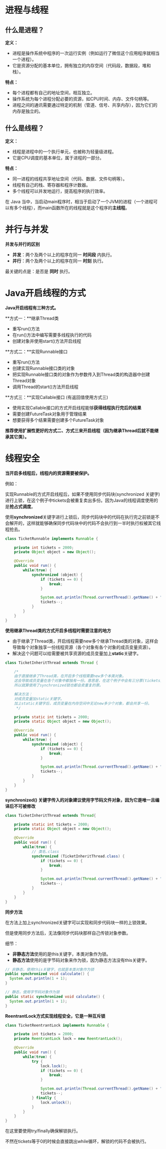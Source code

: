 # 进程与线程



## 什么是进程？

**定义：**

- 进程是操作系统中程序的一次运行实例（例如运行了微信这个应用程序就相当一个进程）。
- 它是资源分配的基本单位，拥有独立的内存空间（代码段，数据段，堆和栈）。

**特点：**

- 每个进程都有自己的地址空间，相互独立。
- 操作系统为每个进程分配必要的资源，如CPU时间、内存、文件句柄等。
- 进程之间的通讯需要通过特定的机制（管道、信号、共享内存），因为它们的内存是独立的。



## 什么是线程？

**定义：**

- 线程是进程中的一个执行单元，也被称为轻量级进程。
- 它是CPU调度的基本单位，属于进程的一部分。

**特点：**

- 同一进程的线程共享地址空间（代码、数据、文件句柄等）。
- 线程有自己的栈、寄存器和程序计数器。
- 多个线程可以并发地运行，提高程序的执行效率。



在 Java 当中，当启动main程序时，相当于启动了一个JVM的进程（一个进程可以有多个线程），而main函数所在的线程就是这个程序的**主线程**。





# 并行与并发



**并发与并行的区别**

- **并发**：两个及两个以上的程序在同一 **时间段** 内执行。
- **并行**：两个及两个以上的程序在同一 **时刻** 执行。

最关键的点是：是否是 **同时** 执行。



# Java开启线程的方式



**Java开启线程有三种方式。**



**方式一：**继承Thread类

- 重写run()方法
- 在run()方法中编写需要多线程执行的代码
- 创建对象并使用start()方法开启线程

**方式二：**实现Runnable接口

- 重写run()方法
- 创建实现Runnable接口类的对象
- 把实现Runnable接口类的对象作为参数传入到Thread类的构造器中创建Thread对象
- 调用Thread的start()方法开启线程

**方式三：**实现Callable接口 (有返回值使用方式三)

- 使用实现Callable接口的方式开启线程能够**获得线程执行完后的结果**
- 需要创建FutureTask对象用于管理结果
- 想要获得多个结果需要创建多个FutureTask对象



**推荐使用扩展性更好的方式二、方式三来开启线程（因为继承Thread后就不能继承其它类）。**



# 线程安全

**当开启多线程后，线程内的资源需要被保护。**

例如：

实现Runnable的方式开启线程后，如果不使用同步代码块(synchronized 关键字)进行上锁，在这个例子中tickets会被重复卖出多份。因为Java的线程调度使用的是**抢占式调度**。



使用**synchronized**关键字进行上锁后，同步代码块中的代码在执行完之前锁是不会解开的，这样就能够确保同步代码块中的代码不会执行到一半时执行权被其它线程抢去。

```java
class TicketRunnable implements Runnable {

    private int tickets = 2000;
    private Object object = new Object();

    @Override
    public void run() {
        while(true) {
            synchronized (object) {
                if (tickets == 0) {
                    break;
                }

                System.out.println(Thread.currentThread().getName() + ": " + "卖出了第" + tickets + "张票");
                tickets--;
            }
        }
    }
}
```



**使用继承Thread类的方式开启多线程时需要注意的地方**

- 由于继承了Thread类，开启线程需要new多个继承Thread类的对象，这样会导致每个对象独享一份线程资源（各个对象有各个对象的成员变量资源）。
- 解决这个问题可以给需要被共享资源的成员变量加上**static**关键字。

```java
class TicketInheritThread extends Thread {

    /*
    由于直接继承了Thread类，在开启多个线程需要new多个本类对象。
    这会导致成员变量在各个对象中都独有一份。意思是，在这个例子中会有三分票(tickets)。
    所以就算使用了synchronized锁也都会卖重复的票。

    解决方法：
    对成员变量加static关键字。
    加上static关键字后，成员变量在内存空间中无论new多少个对象，都会共享一份。
     */

    private static int tickets = 2000;
    private static Object object = new Object();

    @Override
    public void run() {
        while(true) {
            synchronized (object) {
                if (tickets == 0) {
                    break;
                }

                System.out.println(Thread.currentThread().getName() + ": " + "卖出了第" + tickets + "张票");
                tickets--;
            }
        }
    }
}
```



**synchronized() 关键字传入的对象建议使用字节码文件对象，因为它是唯一且编译后不可被修改**

```java
class TicketInheritThread extends Thread{

    private static int tickets = 2000;
    private static Object object = new Object();

    @Override
    public void run() {
        while(true) {
          	// 类名.class
            synchronized (TicketInheritThread.class) {
                if (tickets == 0) {
                    break;
                }

                System.out.println(Thread.currentThread().getName() + ": " + "卖出了第" + tickets + "张票");
                tickets--;
            }
        }
    }
}
```



**同步方法**

在方法上加上synchronized关键字可以实现和同步代码块一样的上锁效果。

但是使用同步方法后，无法像同步代码块那样自己传锁对象参数。

细节：

- **非静态方法**使用的是this关键字，本类对象作为锁。
- **静态方法**使用的是字节码对象来作为锁，因为静态方法没有this关键字。

```java
// 非静态，使用this关键字，也就是本类对象作为锁
public synchronized void calculate() {
  System.out.println(1 + 1);
}

// 静态，使用字节码对象作为锁
public static synchronized void calculate() {
  System.out.println(1 + 1);
}
```





**ReentrantLock方式实现线程安全，它是一种互斥锁**

```java
class TicketReentrantLock implements Runnable {

    private int tickets = 2000;
    private ReentrantLock lock = new ReentrantLock();

    @Override
    public void run() {
        while(true) {
            try {
                lock.lock();
                if (tickets == 0) {
                    break;
                }

                System.out.println(Thread.currentThread().getName() + ": " + "卖出了第" + tickets + "张票");
                tickets--;
            } finally {
                lock.unlock();
            }
        }
    }
}
```

在这里要使用try/finally确保解锁执行。

不然在tickets等于0的时候会直接跳出while循环，解锁的代码不会被执行。